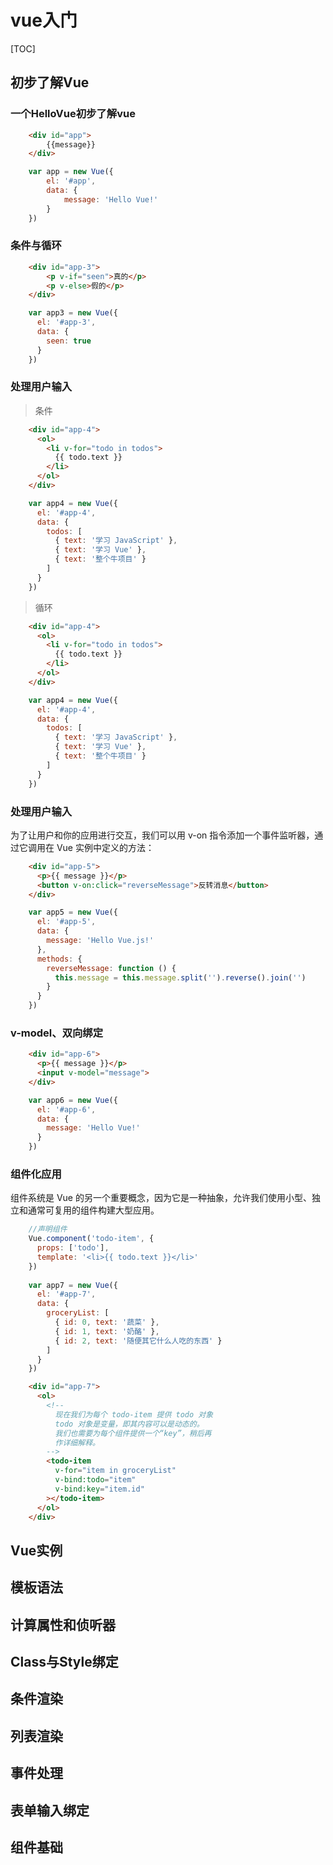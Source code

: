 # vue入门
[TOC]

## 初步了解Vue

### 一个HelloVue初步了解vue
```html
    <div id="app">
        {{message}}
    </div>
```
```javascript
    var app = new Vue({
        el: '#app',
        data: {
            message: 'Hello Vue!'
        }
    })
```

### 条件与循环
```html
    <div id="app-3">
        <p v-if="seen">真的</p>
        <p v-else>假的</p>
    </div>
```
```javascript
    var app3 = new Vue({
      el: '#app-3',
      data: {
        seen: true
      }
    })
```

### 处理用户输入
> 条件
```html
    <div id="app-4">
      <ol>
        <li v-for="todo in todos">
          {{ todo.text }}
        </li>
      </ol>
    </div>
```
```js
    var app4 = new Vue({
      el: '#app-4',
      data: {
        todos: [
          { text: '学习 JavaScript' },
          { text: '学习 Vue' },
          { text: '整个牛项目' }
        ]
      }
    })
```

> 循环
```html
    <div id="app-4">
      <ol>
        <li v-for="todo in todos">
          {{ todo.text }}
        </li>
      </ol>
    </div>
```
```js
    var app4 = new Vue({
      el: '#app-4',
      data: {
        todos: [
          { text: '学习 JavaScript' },
          { text: '学习 Vue' },
          { text: '整个牛项目' }
        ]
      }
    })
```

### 处理用户输入
为了让用户和你的应用进行交互，我们可以用 v-on 指令添加一个事件监听器，通过它调用在 Vue 实例中定义的方法：
```html
    <div id="app-5">
      <p>{{ message }}</p>
      <button v-on:click="reverseMessage">反转消息</button>
    </div>
```
```js
    var app5 = new Vue({
      el: '#app-5',
      data: {
        message: 'Hello Vue.js!'
      },
      methods: {
        reverseMessage: function () {
          this.message = this.message.split('').reverse().join('')
        }
      }
    })
```
### v-model、双向绑定
```html
    <div id="app-6">
      <p>{{ message }}</p>
      <input v-model="message">
    </div>
```
```js
    var app6 = new Vue({
      el: '#app-6',
      data: {
        message: 'Hello Vue!'
      }
    })
```

### 组件化应用
组件系统是 Vue 的另一个重要概念，因为它是一种抽象，允许我们使用小型、独立和通常可复用的组件构建大型应用。
```js
    //声明组件
    Vue.component('todo-item', {
      props: ['todo'],
      template: '<li>{{ todo.text }}</li>'
    })
    
    var app7 = new Vue({
      el: '#app-7',
      data: {
        groceryList: [
          { id: 0, text: '蔬菜' },
          { id: 1, text: '奶酪' },
          { id: 2, text: '随便其它什么人吃的东西' }
        ]
      }
    })
```
```html
    <div id="app-7">
      <ol>
        <!--
          现在我们为每个 todo-item 提供 todo 对象
          todo 对象是变量，即其内容可以是动态的。
          我们也需要为每个组件提供一个“key”，稍后再
          作详细解释。
        -->
        <todo-item
          v-for="item in groceryList"
          v-bind:todo="item"
          v-bind:key="item.id"
        ></todo-item>
      </ol>
    </div>
```

## Vue实例
## 模板语法
## 计算属性和侦听器
## Class与Style绑定
## 条件渲染
## 列表渲染
## 事件处理
## 表单输入绑定
## 组件基础

